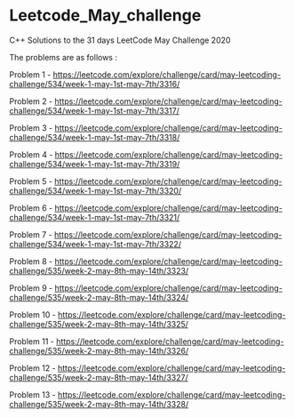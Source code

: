 # Leetcode_May_challenge
C++
Solutions to the 31 days LeetCode May Challenge 2020

The problems are as follows :

Problem 1 - https://leetcode.com/explore/challenge/card/may-leetcoding-challenge/534/week-1-may-1st-may-7th/3316/

Problem 2 - https://leetcode.com/explore/challenge/card/may-leetcoding-challenge/534/week-1-may-1st-may-7th/3317/

Problem 3 - https://leetcode.com/explore/challenge/card/may-leetcoding-challenge/534/week-1-may-1st-may-7th/3318/

Problem 4 - https://leetcode.com/explore/challenge/card/may-leetcoding-challenge/534/week-1-may-1st-may-7th/3319/

Problem 5 - https://leetcode.com/explore/challenge/card/may-leetcoding-challenge/534/week-1-may-1st-may-7th/3320/

Problem 6 - https://leetcode.com/explore/challenge/card/may-leetcoding-challenge/534/week-1-may-1st-may-7th/3321/

Problem 7 - https://leetcode.com/explore/challenge/card/may-leetcoding-challenge/534/week-1-may-1st-may-7th/3322/

Problem 8 - https://leetcode.com/explore/challenge/card/may-leetcoding-challenge/535/week-2-may-8th-may-14th/3323/

Problem 9 - https://leetcode.com/explore/challenge/card/may-leetcoding-challenge/535/week-2-may-8th-may-14th/3324/

Problem 10 - https://leetcode.com/explore/challenge/card/may-leetcoding-challenge/535/week-2-may-8th-may-14th/3325/

Problem 11 - https://leetcode.com/explore/challenge/card/may-leetcoding-challenge/535/week-2-may-8th-may-14th/3326/

Problem 12 - https://leetcode.com/explore/challenge/card/may-leetcoding-challenge/535/week-2-may-8th-may-14th/3327/

Problem 13 - https://leetcode.com/explore/challenge/card/may-leetcoding-challenge/535/week-2-may-8th-may-14th/3328/
